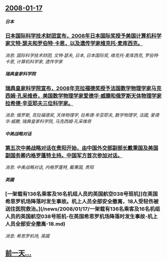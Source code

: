 ## [2008-01-17](/news/2008/01/17/index.md)

##### 日本
### [日本国际科学技术财团宣布，2008年日本国际奖授予美国计算机科学家文特·瑟夫和罗伯特·卡恩，以及遗传学家维克托·麦库西克。](/news/2008/01/17/日本国际科学技术财团宣布-2008年日本国际奖授予美国计算机科学家文特-瑟夫和罗伯特-卡恩-以及遗传学家维克托-麦库西克.md)
_消息: 国际科学技术财团, 文特·瑟夫, 日本, 日本国际奖, 维克托·麦库西克, 罗伯特·卡恩, 计算机科学家, 遗传学家_

##### 瑞典皇家科学院
### [瑞典皇家科学院宣布，2008年克拉福德奖授予法国数学物理学家马克西姆·孔采维奇，美国数学物理学家爱德华·威滕和俄罗斯天体物理学家拉希德·辛亚耶夫三位科学家。](/news/2008/01/17/瑞典皇家科学院宣布-2008年克拉福德奖授予法国数学物理学家马克西姆-孔采维奇-美国数学物理学家爱德华-威滕和俄罗斯天体.md)
_消息: 俄罗斯, 克拉福德奖, 天体物理学, 拉希德·辛亚耶夫, 数学物理学, 法國, 爱德华·威滕, 瑞典皇家科学院, 马克西姆·孔采维奇_

##### 中美战略对话
### [ 第五次中美战略对话在贵阳开始，由中国外交部副部长戴秉国及美国副国务卿内格罗蓬特主持。中国军方首次参加对话。](/news/2008/01/17/第五次中美战略对话在贵阳开始-由中国外交部副部长戴秉国及美国副国务卿内格罗蓬特主持-中国军方首次参加对话.md)
_消息: 中美战略对话, 内格罗蓬特, 戴秉国, 贵阳_

##### 英國
### [一架载有136名乘客及16名机组人员的英国航空038号班机]]在英国希思罗机场降落时发生事故。机上人员全部安全撤离，18人受轻伤被送往医院救治。](/news/2008/01/17/一架载有136名乘客及16名机组人员的英国航空038号班机-在英国希思罗机场降落时发生事故-机上人员全部安全撤离-18.md)
_消息: 希思罗机场, 英國_

## [前一天...](/news/2008/01/16/index.md)

